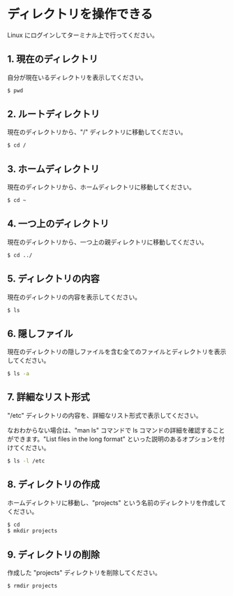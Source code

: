 # ディレクトリを操作できる

Linux にログインしてターミナル上で行ってください。

## 1. 現在のディレクトリ

自分が現在いるディレクトリを表示してください。

```sh
$ pwd
```

## 2. ルートディレクトリ

現在のディレクトリから、"/" ディレクトリに移動してください。

```sh
$ cd /
```

## 3. ホームディレクトリ

現在のディレクトリから、ホームディレクトリに移動してください。

```sh
$ cd ~
```

## 4. 一つ上のディレクトリ

現在のディレクトリから、一つ上の親ディレクトリに移動してください。

```sh
$ cd ../
```

## 5. ディレクトリの内容

現在のディレクトリの内容を表示してください。

```sh
$ ls
```

## 6. 隠しファイル

現在のディレクトリの隠しファイルを含む全てのファイルとディレクトリを表示してください。

```sh
$ ls -a
```

## 7. 詳細なリスト形式

"/etc" ディレクトリの内容を、詳細なリスト形式で表示してください。

なおわからない場合は、"man ls" コマンドで ls コマンドの詳細を確認することができます。"List files in the long format" といった説明のあるオプションを付けてください。

```sh
$ ls -l /etc
```

## 8. ディレクトリの作成

ホームディレクトリに移動し、"projects" という名前のディレクトリを作成してください。

```sh
$ cd
$ mkdir projects
```

## 9. ディレクトリの削除

作成した "projects" ディレクトリを削除してください。

```sh
$ rmdir projects
```
